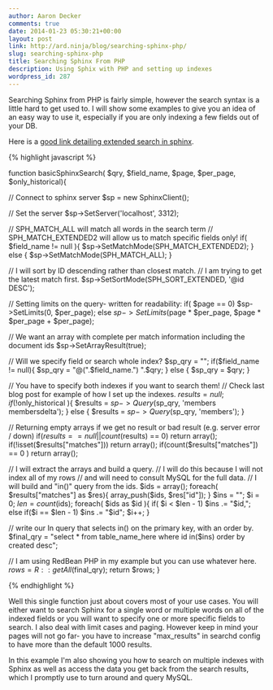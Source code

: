 ```yaml
---
author: Aaron Decker
comments: true
date: 2014-01-23 05:30:21+00:00
layout: post
link: http://ard.ninja/blog/searching-sphinx-php/
slug: searching-sphinx-php
title: Searching Sphinx From PHP
description: Using Sphix with PHP and setting up indexes
wordpress_id: 287
---
```


Searching Sphinx from PHP is fairly simple, however the search syntax is a little hard to get used to. I will show some examples to give you an idea of an easy way to use it, especially if you are only indexing a few fields out of your DB.

Here is a [good link detailing extended search in sphinx](http://www.sanisoft.com/blog/2011/03/07/extended-query-syntax-in-sphinx-search-engine/).

{% highlight javascript %}

function basicSphinxSearch(
  $qry, $field_name, $page, $per_page, $only_historical){

  // Connect to sphinx server
  $sp = new SphinxClient();

  // Set the server
  $sp->SetServer('localhost', 3312);

  // SPH_MATCH_ALL will match all words in the search term
  // SPH_MATCH_EXTENDED2 will allow us to match specific fields only!
  if( $field_name != null ){
    $sp->SetMatchMode(SPH_MATCH_EXTENDED2);
  } else {
    $sp->SetMatchMode(SPH_MATCH_ALL);
  }

  // I will sort by ID descending rather than closest match.
  // I am trying to get the latest match first.
  $sp->SetSortMode(SPH_SORT_EXTENDED, '@id DESC');

  // Setting limits on the query- written for readability:
  if( $page == 0)
    $sp->SetLimits(0, $per_page);
  else
    $sp->SetLimits($page * $per_page, $page * $per_page + $per_page);

  // We want an array with complete per match information including the document ids
  $sp->SetArrayResult(true);

  // Will we specify field or search whole index?
  $sp_qry = "";
  if($field_name != null){
    $sp_qry = "@(".$field_name.") ".$qry;
  } else {
    $sp_qry = $qry;
  }

  // You have to specify both indexes if you want to search them!
  // Check last blog post for example of how I set up the indexes.
  $results = null;
  if( !$only_historical ){
    $results = $sp->Query($sp_qry, 'members membersdelta');
  } else {
    $results = $sp->Query($sp_qry, 'members');
  }

  // Returning empty arrays if we get no result or bad result (e.g. server error / down)
  if($results == null || count($results) == 0)
    return array();
  if(!isset($results["matches"]))
    return array();
  if(count($results["matches"]) == 0 )
    return array();

  // I will extract the arrays and build a query.
  // I will do this because I will not index all of my rows
  // and will need to consult MySQL for the full data.
  // I will build and "in()" query from the ids.
  $ids = array();
  foreach( $results["matches"] as $res){
    array_push($ids, $res["id"]);
  }
  $ins = "";
  $i = 0;
  $len = count($ids);
  foreach( $ids as $id ){
    if( $i < $len - 1)
      $ins .= "$id,";
    else if($i == $len - 1)
      $ins .= "$id";
    $i++;
  }

  // write our In query that selects in() on the primary key, with an order by.
  $final_qry = "select * from table_name_here where id in($ins) order by created desc";

  // I am using RedBean PHP in my example but you can use whatever here.
  $rows = R::getAll($final_qry);
  return $rows;
}

{% endhighlight %}


Well this single function just about covers most of your use cases. You will either want to search Sphinx for a single word or multiple words on all of the indexed fields or you will want to specify one or more specific fields to search. I also deal with limit cases and paging. However keep in mind your pages will not go far- you have to increase "max_results" in searchd config to have more than the default 1000 results.

In this example I'm also showing you how to search on multiple indexes with Sphinx as well as access the data you get back from the search results, which I promptly use to turn around and query MySQL.  
